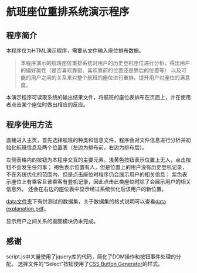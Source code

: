 航班座位重排系统演示程序
===================
程序简介
-------------------
本程序仅为HTML演示程序，需要从文件输入座位排布数据。
> 本程序演示的航班座位重排系统对用户的历史登机座位进行分析，得出用户的偏好属性（是否喜欢靠窗、喜欢靠前的位置还是靠后的位置等）
> 以及可能的用户之间的关系来对整个航班的座位进行重排，提升用户对座位的满意度。

本演示程序可读取系统的输出结果文件，将航班的座位表排布在页面上，并在使用者点击某个座位时做出相应的反应。

程序使用方法
-------------------
直接进入主页，首先选择航班的种类和信息文件，程序会对文件信息进行分析并初始化航班信息及两个位置表（左边为排布前，右边为排布后）。

左侧表格内的按钮为本程序交互的主要元素。浅黄色按钮表示位置上无人，点击按钮不会发生任何事；
褐色表示位置有人，但是位置上的用户没有历史登机记录，不在系统优化的范围内，但是点击座位时程序仍会展示用户的相关信息；
紫色表示座位上有乘客且该乘客有登机记录，因此点击此类座位时除了会展示用户的相关信息外，
还会在右边的座位表中显示经过系统优化后该用户的新位置。

[data文件夹](/data)下有供测试的数据集，关于数据集的格式说明可以查看[data explanation.pdf](/data%20explanation.pdf)。

显示用户之间关系的画图模块仍未完成。

感谢
-------------------
script.js中大量使用了jquery库的代码，简化了DOM操作和按钮事件处理的分配。
选择文件的"Select"按钮使用了[CSS Button Generator](http://css3buttongenerator.com/)的样式。
